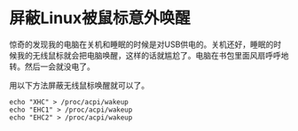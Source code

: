 # 屏蔽Linux被鼠标意外唤醒

惊奇的发现我的电脑在关机和睡眠的时候是对USB供电的。关机还好，睡眠的时候我的无线鼠标就会把电脑唤醒，这样的话就尴尬了。电脑在书包里面风扇呼呼地转。然后一会就没电了。

用以下方法屏蔽无线鼠标唤醒就可以了。
    
    echo "XHC" > /proc/acpi/wakeup
    echo "EHC1" > /proc/acpi/wakeup
    echo "EHC2" > /proc/acpi/wakeup
